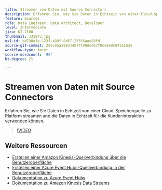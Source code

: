 ```yaml
---
title: Streamen von Daten mit Source Connectors
description: Erfahren Sie, wie Sie Daten in Echtzeit von einer Cloud-Speicherquelle zu Platform streamen und die Daten in Echtzeit für die Kundeninteraktion verwenden können.
feature: Sources
role: Data Engineer, Data Architect, Developer
level: Intermediate
jira: KT-7100
thumbnail: 331943.jpg
exl-id: bd788a1e-123f-488f-8df7-23336aae88fd
source-git-commit: 286c85aa88d44574f00ded67f0de8e0c945a153e
workflow-type: tm+mt
source-wordcount: '90'
ht-degree: 2%

---
```


# Streamen von Daten mit Source Connectors

Erfahren Sie, wie Sie Daten in Echtzeit von einer Cloud-Speicherquelle zu Platform streamen und die Daten in Echtzeit für die Kundeninteraktion verwenden können.


>[!VIDEO](https://video.tv.adobe.com/v/331943?learn=on&enablevpops)

## Weitere Ressourcen

* [Erstellen einer Amazon Kinesis-Quellverbindung über die Benutzeroberfläche](https://experienceleague.adobe.com/docs/experience-platform/sources/ui-tutorials/create/cloud-storage/kinesis.html?lang=de)
* [Erstellen einer Azure Event Hubs-Quellverbindung in der Benutzeroberfläche](https://experienceleague.adobe.com/docs/experience-platform/sources/ui-tutorials/create/cloud-storage/eventhub.html?lang=de)
* [Dokumentation zu Azure Event Hubs](https://docs.microsoft.com/en-us/azure/event-hubs/)
* [Dokumentation zu Amazon Kinesis Data Streams](https://docs.aws.amazon.com/kinesis/index.html)
